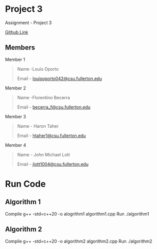 # Project 3

Assignment - Project 3

[Github Link](https://github.com/LouisOporto/335-Project3) 


## Members
Member 1
> Name -Louis Oporto
>
> Email - louisoporto042@csu.fullerton.edu
>

Member 2
> Name -Florentino Becerra
>
> Email - becerra_f@csu.fullerton.edu
>

Member 3
> Name - Haron Taher
>
> Email - htaher1@csu.fullerton.edu
>

Member 4
> Name - John Michael Lott
>
> Email - jlott1004@csu.fullerton.edu
>


# Run Code
## Algorithm 1
Compile g++ -std=c++20 -o alogrithm1 algorithm1.cpp
Run ./algorithm1

## Algorithm 2
Compile g++ -std=c++20 -o algorithm2 algorithm2.cpp
Run ./algorithm2


